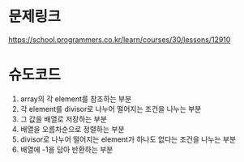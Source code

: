 # 문제링크

https://school.programmers.co.kr/learn/courses/30/lessons/12910

# 슈도코드

1. array의 각 element를 참조하는 부분
2. 각 element를 divisor로 나누어 떨어지는 조건을 나누는 부분
3. 그 값을 배열로 저장하는 부분
4. 배열을 오름차순으로 정렬하는 부분
5. divisor로 나누어 떨어지는 element가 하나도 없다는 조건을 나누는 부분
6. 배열에 -1을 담아 반환하는 부분